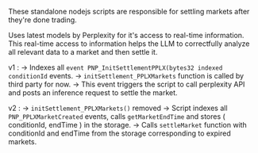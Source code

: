 These standalone nodejs scripts are responsible for settling markets after
they're done trading.

Uses latest models by Perplexity for it's access to real-time information.
This real-time access to information helps the LLM to correctfully analyze
all relevant data to a market and then settle it.



v1 :
-> Indexes all `event PNP_InitSettlementPPLX(bytes32 indexed conditionId` events.
-> `initSettlement_PPLXMarkets` function is called by third party for now.
-> This event triggers the script to call perplexity API and posts an inference request to settle the market.


v2 :
-> `initSettlement_PPLXMarkets()` removed
-> Script indexes all `PNP_PPLXMarketCreated` events, 
   calls `getMarketEndTime` and stores ( conditionId, endTime ) in the storage.
-> Calls `settleMarket` function with conditionId and endTime from the storage corresponding to expired markets.



